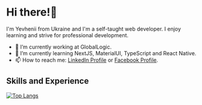 <h1> Hi there!👋 </h1>

I'm Yevhenii from Ukraine and I'm a self-taught web developer. I enjoy learning and strive for professional development.

- 🔭 I’m currently working at GlobalLogic. 
- 🌱 I’m currently learning NextJS, MaterialUI, TypeScript and React Native.
- 📫 How to reach me: [LinkedIn Profile](https://www.linkedin.com/in/yevhenii-p-b98638128/) or [Facebook Profile](https://www.facebook.com/yevhenii.pyl/).

<h2> Skills and Experience </h2>

[![Top Langs](https://github-readme-stats.vercel.app/api/top-langs/?username=anuraghazra&layout=compact)](https://github.com/yevhenii-pyl/github-readme-stats)
